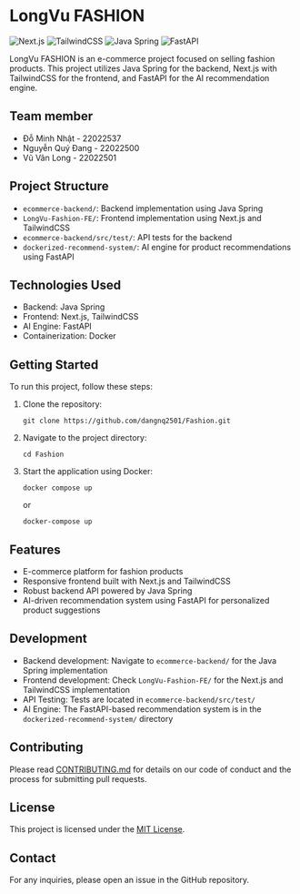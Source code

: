 # LongVu FASHION

![Next.js](https://img.shields.io/badge/Next.js-000000?style=for-the-badge&logo=next.js&logoColor=white)
![TailwindCSS](https://img.shields.io/badge/Tailwind_CSS-38B2AC?style=for-the-badge&logo=tailwind-css&logoColor=white)
![Java Spring](https://img.shields.io/badge/Spring-6DB33F?style=for-the-badge&logo=spring&logoColor=white)
![FastAPI](https://img.shields.io/badge/FastAPI-009688?style=for-the-badge&logo=FastAPI&logoColor=white)

LongVu FASHION is an e-commerce project focused on selling fashion products. This project utilizes Java Spring for the backend, Next.js with TailwindCSS for the frontend, and FastAPI for the AI recommendation engine.

## Team member
- Đỗ Minh Nhật - 22022537
- Nguyễn Quý Đang - 22022500
- Vũ Vân Long - 22022501

## Project Structure

- `ecommerce-backend/`: Backend implementation using Java Spring
- `LongVu-Fashion-FE/`: Frontend implementation using Next.js and TailwindCSS
- `ecommerce-backend/src/test/`: API tests for the backend
- `dockerized-recommend-system/`: AI engine for product recommendations using FastAPI

## Technologies Used

- Backend: Java Spring
- Frontend: Next.js, TailwindCSS
- AI Engine: FastAPI
- Containerization: Docker

## Getting Started

To run this project, follow these steps:

1. Clone the repository:
   ```
   git clone https://github.com/dangnq2501/Fashion.git
   ```

2. Navigate to the project directory:
   ```
   cd Fashion
   ```

3. Start the application using Docker:
   ```
   docker compose up
   ```
   or
   ```
   docker-compose up
   ```

## Features

- E-commerce platform for fashion products
- Responsive frontend built with Next.js and TailwindCSS
- Robust backend API powered by Java Spring
- AI-driven recommendation system using FastAPI for personalized product suggestions

## Development

- Backend development: Navigate to `ecommerce-backend/` for the Java Spring implementation
- Frontend development: Check `LongVu-Fashion-FE/` for the Next.js and TailwindCSS implementation
- API Testing: Tests are located in `ecommerce-backend/src/test/`
- AI Engine: The FastAPI-based recommendation system is in the `dockerized-recommend-system/` directory

## Contributing

Please read [CONTRIBUTING.md](CONTRIBUTING.md) for details on our code of conduct and the process for submitting pull requests.

## License

This project is licensed under the [MIT License](LICENSE).

## Contact

For any inquiries, please open an issue in the GitHub repository.
